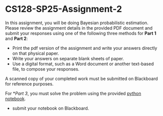 # CS128-SP25-Assignment-2

In this assignment, you will be doing Bayesian probabilistic estimation. Please review the assignment details in the provided PDF document and submit your responses using one of the following three methods for **Part 1** and **Part 2**:

* Print the pdf version of the assignment and write your answers directly on that physical paper.
* Write your answers on separate blank sheets of paper.
* Use a digital format, such as a Word document or another text-based file, to compose your responses.

A scanned copy of your completed work must be submitted on Blackboard for reference purposes.

For **Part 3*, you must solve the problem using the provided [python notebook]().
* submit your notebook on Blackboard.


